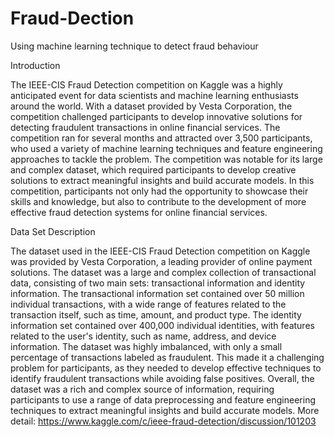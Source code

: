# Fraud-Dection
Using machine learning technique to detect fraud behaviour

Introduction 

The IEEE-CIS Fraud Detection competition on Kaggle was a highly anticipated event for data scientists and machine learning enthusiasts around the world. With a dataset provided by Vesta Corporation, the competition challenged participants to develop innovative solutions for detecting fraudulent transactions in online financial services. The competition ran for several months and attracted over 3,500 participants, who used a variety of machine learning techniques and feature engineering approaches to tackle the problem. The competition was notable for its large and complex dataset, which required participants to develop creative solutions to extract meaningful insights and build accurate models. In this competition, participants not only had the opportunity to showcase their skills and knowledge, but also to contribute to the development of more effective fraud detection systems for online financial services.

Data Set Description

The dataset used in the IEEE-CIS Fraud Detection competition on Kaggle was provided by Vesta Corporation, a leading provider of online payment solutions. The dataset was a large and complex collection of transactional data, consisting of two main sets: transactional information and identity information. The transactional information set contained over 50 million individual transactions, with a wide range of features related to the transaction itself, such as time, amount, and product type. The identity information set contained over 400,000 individual identities, with features related to the user's identity, such as name, address, and device information. The dataset was highly imbalanced, with only a small percentage of transactions labeled as fraudulent. This made it a challenging problem for participants, as they needed to develop effective techniques to identify fraudulent transactions while avoiding false positives. Overall, the dataset was a rich and complex source of information, requiring participants to use a range of data preprocessing and feature engineering techniques to extract meaningful insights and build accurate models.
More detail: https://www.kaggle.com/c/ieee-fraud-detection/discussion/101203


